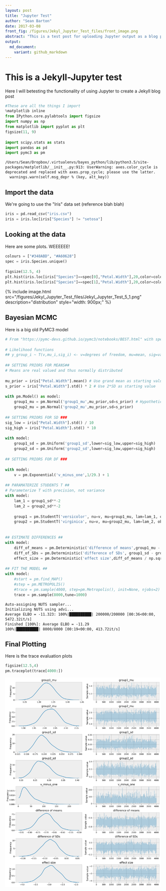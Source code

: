 ```yaml
---
layout: post
title: "Jupyter Test"
author: "Sean Barton"
date: 2017-03-08
front_fig: /figures/Jekyl_Jupyter_Test_files/front_image.png
abstract: "This is a test post for uploading Jupyter output as a blog post. This will be the template for uploading posts that use Python (primarily for Bayesian work and PyMC3."
output:
  md_document:
    variant: github_markdown
---
```


# This is a Jekyll-Jupyter test
Here I will betesting the functionality of using Jupyter to create a Jekyll blog post


```python
#These are all the things I import
%matplotlib inline
from IPython.core.pylabtools import figsize
import numpy as np
from matplotlib import pyplot as plt
figsize(11, 9)

import scipy.stats as stats
import pandas as pd
import pymc3 as pm
```

    /Users/Sean/Dropbox/.virtualenvs/bayes_python/lib/python3.5/site-packages/matplotlib/__init__.py:913: UserWarning: axes.color_cycle is deprecated and replaced with axes.prop_cycle; please use the latter.
      warnings.warn(self.msg_depr % (key, alt_key))


## Import the data
We're going to use the "Iris" data set (reference blah blah)


```python
iris = pd.read_csv("iris.csv")
iris = iris.loc[iris["Species"] != "setosa"]
```

## Looking at the data
Here are some plots. WEEEEEE!


```python
colours = ["#348ABD", "#A60628"]
spec = iris.Species.unique()

figsize(12.5, 4)
plt.hist(iris.loc[iris["Species"]==spec[0],"Petal.Width"],20,color=colours[0])
plt.hist(iris.loc[iris["Species"]==spec[1],"Petal.Width"],20,color=colours[1])
```

<!--![png](/figures/Jekyl_Jupyter_Test_files/Jekyl_Jupyter_Test_5_1.png)-->
{% include image.html src="/figures/Jekyl_Jupyter_Test_files/Jekyl_Jupyter_Test_5_1.png" description="distribution" style="width: 900px;" %}


## Bayesian MCMC
Here is a big old PyMC3 model


```python
# From "https://pymc-devs.github.io/pymc3/notebooks/BEST.html" with special thanks to Kruschke

# Likelihood functions
## y_group_i ~ T(v,mu_i,sig_i) <- v=degrees of freedom, mu=mean, sig=variance, T=t-distribution

## SETTING PRIORS FOR MEANS##
# Means are real valued and thus normally distributed

mu_prior = iris["Petal.Width"].mean() # Use grand mean as starting value
s_prior = iris["Petal.Width"].std() * 2 # Use 2*SD as starting value

with pm.Model() as model:
    group1_mu = pm.Normal('group1_mu',mu_prior,sd=s_prior) # Hypothetical distribution for group1 mean
    group2_mu = pm.Normal('group2_mu',mu_prior,sd=s_prior)

## SETTING PRIORS FOR SD ###
sig_low = iris["Petal.Width"].std() / 10
sig_high = iris["Petal.Width"].std() * 10

with model:
    group1_sd = pm.Uniform('group1_sd',lower=sig_low,upper=sig_high)
    group2_sd = pm.Uniform('group2_sd',lower=sig_low,upper=sig_high)

## SETTING PRIORS FOR DF ###

with model:
    v = pm.Exponential('v_minus_one',1/29.) + 1

## PARAMATERIZE STUDENTS T ##
# Parameterize T with precision, not variance
with model:
    lam_1 = group1_sd**-2
    lam_2 = group2_sd**-2

    group1 = pm.StudentT('versicolor', nu=v, mu=group1_mu, lam=lam_1, observed=iris.loc[iris["Species"]==spec[0],"Petal.Width"])
    group2 = pm.StudentT('virginica', nu=v, mu=group2_mu, lam=lam_2, observed=iris.loc[iris["Species"]==spec[1],"Petal.Width"])


## ESTIMATE DIFFERENCES ##
with model:
    diff_of_means = pm.Deterministic('difference of means',group1_mu - group2_mu)
    diff_of_SDs = pm.Deterministic('difference of SDs', group1_sd - group2_sd)
    effect_size = pm.Deterministic('effect size',diff_of_means / np.sqrt((group1_sd**2 + group2_sd**2)/2))

## FIT THE MODEL ##
with model:
    #start = pm.find_MAP()
    #step = pm.METROPOLIS()
    #trace = pm.sample(4000, step=pm.Metropolis(), init=None, njobs=2)
    trace = pm.sample(8000,tune=1000)
```

    Auto-assigning NUTS sampler...
    Initializing NUTS using advi...
    Average ELBO = -11.323: 100%|██████████| 200000/200000 [00:36<00:00, 5472.32it/s]
    Finished [100%]: Average ELBO = -11.29
    100%|██████████| 8000/8000 [00:19<00:00, 413.72it/s]


## Final Plotting
Here is the trace evaluation plots


```python
figsize(12.5,4)
pm.traceplot(trace[4000:])
```

![png](/figures/Jekyl_Jupyter_Test_files/Jekyl_Jupyter_Test_9_1.png)



```python

```
